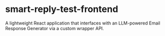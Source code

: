 # smart-reply-test-frontend
A lightweight React application that interfaces with an LLM-powered Email Response Generator via a custom wrapper API.

